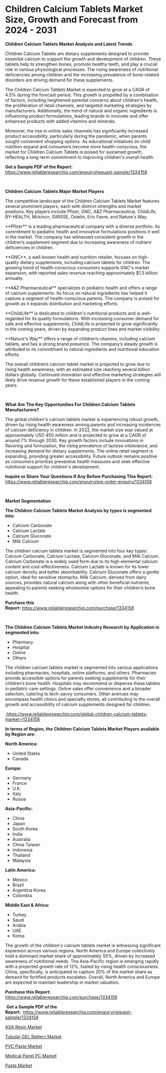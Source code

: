 <p><h1>Children Calcium Tablets Market Size, Growth and Forecast from 2024 - 2031</h1></p><p><strong>Children Calcium Tablets Market Analysis and Latest Trends</strong></p>
<p><p>Children Calcium Tablets are dietary supplements designed to provide essential calcium to support the growth and development of children. These tablets help to strengthen bones, promote healthy teeth, and play a crucial role in various physiological processes. The rising awareness of nutritional deficiencies among children and the increasing prevalence of bone-related disorders are driving demand for these supplements.</p><p>The Children Calcium Tablets Market is expected to grow at a CAGR of 4.5% during the forecast period. This growth is propelled by a combination of factors, including heightened parental concerns about children's health, the proliferation of retail channels, and targeted marketing strategies by manufacturers. Additionally, the trend of natural and organic ingredients is influencing product formulations, leading brands to innovate and offer enhanced products with added vitamins and minerals.</p><p>Moreover, the rise in online sales channels has significantly increased product accessibility, particularly during the pandemic, when parents sought convenient shopping options. As educational initiatives on child nutrition expand and consumers become more health-conscious, the market for Children Calcium Tablets is poised for sustained growth, reflecting a long-term commitment to improving children's overall health.</p></p>
<p><strong>Get a Sample PDF of the Report:&nbsp;</strong> <a href="https://www.reliableresearchiq.com/enquiry/request-sample/1334158?utm_campaign=1834&utm_medium=2&utm_source=Github&utm_content=ia&utm_term=16122024&utm_id=children-calcium-tablets">https://www.reliableresearchiq.com/enquiry/request-sample/1334158</a></p>
<p>&nbsp;</p>
<p><strong>Children Calcium Tablets Major Market Players</strong></p>
<p><p>The competitive landscape of the Children Calcium Tablets Market features several prominent players, each with distinct strengths and market positions. Key players include Pfizer, GNC, A&Z Pharmaceutical, ChildLife, BY-HEALTH, Mckincn, SWISSE, Ostelin, Eric Favre, and Nature's Way.</p><p>**Pfizer** is a leading pharmaceutical company with a diverse portfolio. Its commitment to pediatric health and innovative formulations positions it well in the market. The company has witnessed consistent growth in the children’s supplement segment due to increasing awareness of nutrient deficiencies in children.</p><p>**GNC**, a well-known health and nutrition retailer, focuses on high-quality dietary supplements, including calcium tablets for children. The growing trend of health-conscious consumers supports GNC's market expansion, with reported sales revenue reaching approximately $1.5 billion annually.</p><p>**A&Z Pharmaceutical** specializes in pediatric health and offers a range of calcium supplements. Its focus on natural ingredients has helped it capture a segment of health-conscious parents. The company is poised for growth as it expands distribution and marketing efforts.</p><p>**ChildLife** is dedicated to children's nutritional products and is well-regarded for its quality formulations. With increasing consumer demand for safe and effective supplements, ChildLife is projected to grow significantly in the coming years, driven by expanding product lines and market visibility.</p><p>**Nature's Way** offers a range of children’s vitamins, including calcium tablets, and has a strong brand presence. The company’s steady growth is attributed to its commitment to natural ingredients and nutritional education efforts.</p><p>The overall children’s calcium tablet market is projected to grow due to rising health awareness, with an estimated size reaching several billion dollars globally. Continued innovation and effective marketing strategies will likely drive revenue growth for these established players in the coming years.</p></p>
<p>&nbsp;</p>
<p><strong>What Are The Key Opportunities For Children Calcium Tablets Manufacturers?</strong></p>
<p><p>The global children's calcium tablets market is experiencing robust growth, driven by rising health awareness among parents and increasing incidences of calcium deficiency in children. In 2022, the market size was valued at approximately USD 450 million and is projected to grow at a CAGR of around 7% through 2030. Key growth factors include innovations in flavoring and formulation, the rising prevalence of lactose intolerance, and increasing demand for dietary supplements. The online retail segment is expanding, providing greater accessibility. Future outlook remains positive as consumers prioritize preventive health measures and seek effective nutritional support for children's development.</p></p>
<p><strong>Inquire or Share Your Questions If Any Before Purchasing This Report:</strong> <a href="https://www.reliableresearchiq.com/enquiry/pre-order-enquiry/1334158?utm_campaign=1834&utm_medium=2&utm_source=Github&utm_content=ia&utm_term=16122024&utm_id=children-calcium-tablets">https://www.reliableresearchiq.com/enquiry/pre-order-enquiry/1334158</a></p>
<p>&nbsp;</p>
<p><strong>Market Segmentation</strong></p>
<p><strong>The Children Calcium Tablets Market Analysis by types is segmented into:</strong></p>
<p><ul><li>Calcium Carbonate</li><li>Calcium Lactate</li><li>Calcium Gluconate</li><li>Milk Calcium</li></ul></p>
<p><p>The children calcium tablets market is segmented into four key types: Calcium Carbonate, Calcium Lactate, Calcium Gluconate, and Milk Calcium. Calcium Carbonate is a widely used form due to its high elemental calcium content and cost-effectiveness. Calcium Lactate is known for its lower calcium density and better absorbability. Calcium Gluconate offers a gentle option, ideal for sensitive stomachs. Milk Calcium, derived from dairy sources, provides natural calcium along with other beneficial nutrients, appealing to parents seeking wholesome options for their children’s bone health.</p></p>
<p><strong>Purchase this Report:&nbsp;</strong><a href="https://www.reliableresearchiq.com/purchase/1334158?utm_campaign=1834&utm_medium=2&utm_source=Github&utm_content=ia&utm_term=16122024&utm_id=children-calcium-tablets">https://www.reliableresearchiq.com/purchase/1334158</a></p>
<p>&nbsp;</p>
<p><strong>The Children Calcium Tablets Market Industry Research by Application is segmented into:</strong></p>
<p><ul><li>Pharmacy</li><li>Hospital</li><li>Online</li><li>Others</li></ul></p>
<p><p>The children calcium tablets market is segmented into various applications including pharmacies, hospitals, online platforms, and others. Pharmacies provide accessible options for parents seeking supplements for their children’s bone health. Hospitals may recommend or dispense these tablets in pediatric care settings. Online sales offer convenience and a broader selection, catering to tech-savvy consumers. Other avenues may encompass health clinics and specialty stores, all contributing to the overall growth and accessibility of calcium supplements designed for children.</p></p>
<p><a href="https://www.reliableresearchiq.com/global-children-calcium-tablets-market-r1334158?utm_campaign=1834&utm_medium=2&utm_source=Github&utm_content=ia&utm_term=16122024&utm_id=children-calcium-tablets">&nbsp;https://www.reliableresearchiq.com/global-children-calcium-tablets-market-r1334158</a></p>
<p><strong>In terms of Region, the Children Calcium Tablets Market Players available by Region are:</strong></p>
<p>
    <p> <strong> North America: </strong>
        <ul>
            <li>United States</li>
            <li>Canada</li>
        </ul>
        </p> 
    <p> <strong> Europe: </strong>
        <ul>
            <li>Germany</li>
            <li>France</li>
            <li>U.K.</li>
            <li>Italy</li>
            <li>Russia</li>
        </ul>
        </p> 
    <p> <strong> Asia-Pacific: </strong>
        <ul>
            <li>China</li>
            <li>Japan</li>
            <li>South Korea</li>
            <li>India</li>
            <li>Australia</li>
            <li>China Taiwan</li>
            <li>Indonesia</li>
            <li>Thailand</li>
            <li>Malaysia</li>
        </ul>
        </p> 
    <p> <strong> Latin America: </strong>
        <ul>
            <li>Mexico</li>
            <li>Brazil</li>
            <li>Argentina Korea</li>
            <li>Colombia</li>
        </ul>
        </p> 
    <p> <strong> Middle East & Africa: </strong>
        <ul>
            <li>Turkey</li>
            <li>Saudi</li>
            <li>Arabia</li>
            <li>UAE</li>
            <li>Korea</li>
        </ul>
    </p>
    </p>
<p><p>The growth of the children's calcium tablets market is witnessing significant expansion across various regions. North America and Europe collectively hold a dominant market share of approximately 55%, driven by increased awareness of nutritional needs. The Asia-Pacific region is emerging rapidly with a projected growth rate of 12%, fueled by rising health consciousness. China, specifically, is anticipated to capture 20% of the market share as demand for fortified products escalates. Overall, North America and Europe are expected to maintain leadership in market valuation.</p></p>
<p><strong>Purchase this Report: </strong><a href="https://www.reliableresearchiq.com/purchase/1334158?utm_campaign=1834&utm_medium=2&utm_source=Github&utm_content=ia&utm_term=16122024&utm_id=children-calcium-tablets">https://www.reliableresearchiq.com/purchase/1334158</a></p>
<p>&nbsp;<strong>Get a Sample PDF of the Report:&nbsp;&nbsp;</strong><a href="https://www.reliableresearchiq.com/enquiry/request-sample/1334158?utm_campaign=1834&utm_medium=2&utm_source=Github&utm_content=ia&utm_term=16122024&utm_id=children-calcium-tablets">https://www.reliableresearchiq.com/enquiry/request-sample/1334158</a></p>
<p><strong></strong></p>
<p><p><a href="https://www.linkedin.com/pulse/a-mkt-nova-vc8zf?utm_campaign=1834&utm_medium=2&utm_source=Github&utm_content=ia&utm_term=16122024&utm_id=children-calcium-tablets">ASA Resin Market</a></p><p><a href="https://www.linkedin.com/pulse/tubular-gel-battery-market-research-report-pertinent-information-lygzf?utm_campaign=1834&utm_medium=2&utm_source=Github&utm_content=ia&utm_term=16122024&utm_id=children-calcium-tablets">Tubular GEL Battery Market</a></p><p><a href="https://www.linkedin.com/pulse/fore-clarion-insight-j6xzf?utm_campaign=1834&utm_medium=2&utm_source=Github&utm_content=ia&utm_term=16122024&utm_id=children-calcium-tablets">PVC Paste Market</a></p><p><a href="https://www.linkedin.com/pulse/industry-analysis-competitive-strategies-medical-panel-pc-e67fc?utm_campaign=1834&utm_medium=2&utm_source=Github&utm_content=ia&utm_term=16122024&utm_id=children-calcium-tablets">Medical Panel PC Market</a></p><p><a href="https://www.linkedin.com/pulse/pasta-market-growth-2024-2031-factors-behind-its-high-lvrfc?utm_campaign=1834&utm_medium=2&utm_source=Github&utm_content=ia&utm_term=16122024&utm_id=children-calcium-tablets">Pasta Market</a></p></p>